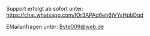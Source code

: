 Support erfolgt ab sofort unter:
https://chat.whatsapp.com/IOr3APAd6eh6tVYsHpbDqd

EMailanfragen unter:
Byte009@web.de
